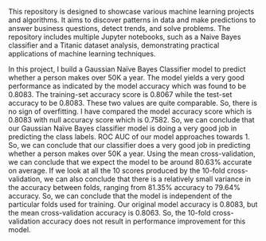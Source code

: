 This repository is designed to showcase various machine learning projects and algorithms. 
It aims to discover patterns in data and make predictions to answer business questions, detect trends, and solve problems. 
The repository includes multiple Jupyter notebooks, such as a Naive Bayes classifier and a Titanic dataset analysis, demonstrating practical applications of machine learning techniques.



In this project, I build a Gaussian Naïve Bayes Classifier model to predict whether a person makes over 50K a year. The model yields a very good performance as indicated by the model accuracy which was found to be 0.8083.
The training-set accuracy score is 0.8067 while the test-set accuracy to be 0.8083. These two values are quite comparable. So, there is no sign of overfitting.
I have compared the model accuracy score which is 0.8083 with null accuracy score which is 0.7582. So, we can conclude that our Gaussian Naïve Bayes classifier model is doing a very good job in predicting the class labels.
ROC AUC of our model approaches towards 1. So, we can conclude that our classifier does a very good job in predicting whether a person makes over 50K a year.
Using the mean cross-validation, we can conclude that we expect the model to be around 80.63% accurate on average.
If we look at all the 10 scores produced by the 10-fold cross-validation, we can also conclude that there is a relatively small variance in the accuracy between folds, ranging from 81.35% accuracy to 79.64% accuracy. So, we can conclude that the model is independent of the particular folds used for training.
Our original model accuracy is 0.8083, but the mean cross-validation accuracy is 0.8063. So, the 10-fold cross-validation accuracy does not result in performance improvement for this model.

